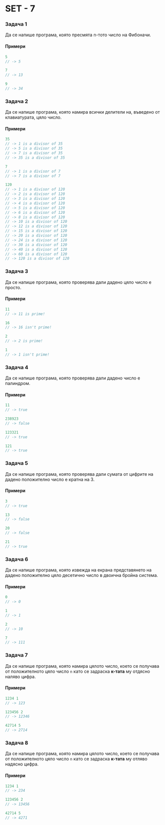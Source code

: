 SET - 7
============

### Задача 1 ###

Да се напише програма, която пресмята n-тото число на Фибоначи.

#### Примери ####

```c++
5
// -> 5

7
// -> 13

9
// -> 34
```

### Задача 2 ###

Да се напише програма, която намира всички делители на, въведено от клавиатурата, цяло число.

#### Примери ####

```c++
35
// -> 1 is a divisor of 35
// -> 5 is a divisor of 35
// -> 7 is a divisor of 35
// -> 35 is a divisor of 35

7
// -> 1 is a divisor of 7
// -> 7 is a divisor of 7

120
// -> 1 is a divisor of 120
// -> 2 is a divisor of 120
// -> 3 is a divisor of 120
// -> 4 is a divisor of 120
// -> 5 is a divisor of 120
// -> 6 is a divisor of 120
// -> 8 is a divisor of 120
// -> 10 is a divisor of 120
// -> 12 is a divisor of 120
// -> 15 is a divisor of 120
// -> 20 is a divisor of 120
// -> 24 is a divisor of 120
// -> 30 is a divisor of 120
// -> 40 is a divisor of 120
// -> 60 is a divisor of 120
// -> 120 is a divisor of 120
```

### Задача 3 ###

Да се напише програма, която проверява дали дадено цяло число е просто.

#### Примери ####

```c++
11
// -> 11 is prime!

16
// -> 16 isn't prime!

2
// -> 2 is prime!

1
// -> 1 isn't prime!
```

### Задача 4 ###

Да се напише програма, която проверява дали дадено число е палиндром.

#### Примери ####

```c++
11
// -> true

238923
// -> false

123321
// -> true

121
// -> true
```

### Задача 5 ###

Да се напише програма, която проверява дали сумата от цифрите на дадено положително число е кратна на 3.


#### Примери ####

```c++
3
// -> true

13
// -> false

20
// -> false

21
// -> true
```

### Задача 6 ###

Да се напише програма, която извежда на екрана представянето на дадено положително цяло десетично число в двоична бройна система.


#### Примери ####

```c++
0
// -> 0

1
// -> 1

2
// -> 10

7
// -> 111
```

### Задача 7 ###

Да се напише програма, която намира цялото число, което се получава от положителното цяло число ```n``` като се задраска **к-тата** му отдясно наляво цифра.

#### Примери ####

```c++
1234 1
// -> 123

123456 2
// -> 12346

42714 5
// -> 2714
```

### Задача 8 ###

Да се напише програма, която намира цялото число, което се получава от положителното цяло число ```n``` като се задраска **к-тата** му отляво надясно цифра.

#### Примери ####

```c++
1234 1
// -> 234

123456 2
// -> 13456

42714 5
// -> 4271
```
